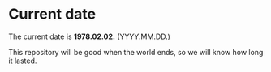 # Current date

The current date is **1978.02.02.** (YYYY.MM.DD.)

This repository will be good when the world ends, so we will know how long it lasted.